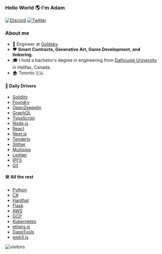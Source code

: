 ### Hello World 🌎 I'm Adam

<p> 
    <a href="https://discordapp.com/users/Stox#1911" target="_blank"><img alt="Discord"
        src="https://img.shields.io/badge/Discord-7289DA?style=for-the-badge&logo=discord&logoColor=white"/></a>
    <a href="https://twitter.com/stoxophone" target="_blank"><img alt="Twitter"
        src="https://img.shields.io/badge/Twitter-1DA1F2?style=for-the-badge&logo=twitter&logoColor=white"/></a>
</p>

### About me

- 🔧 Engineer at [Goldsky](https://goldsky.com/).
- ❤️  **Smart Contracts, Generative Art, Game Development, and tinkering**.
- 🎓 I hold a bachelor's degree in engineering from [Dalhousie University](https://www.dal.ca/) in Halifax, Canada.
- 🏠 Toronto 🇨🇦 

#### 🚗 Daily Drivers

- [Solidity](https://docs.soliditylang.org)
- [Foundry](https://github.com/gakonst/foundry)
- [OpenZeppelin](https://www.openzeppelin.com/contracts)
- [GraphQL](https://graphql.org/)
- [TypeScript](https://www.typescriptlang.org)
- [Node.js](https://nodejs.org)
- [React](https://reactjs.org)
- [Next.js](https://nextjs.org/)
- [Tenderly](https://tenderly.co/)
- [Slither](https://github.com/crytic/slither)
- [Multisigs](https://safe.global/)
- [Ledger](https://www.ledger.com/)
- [IPFS](https://ipfs.tech/)
- [Git](https://git-scm.com)


#### 🛠 All the rest
- [Python](https://www.python.org)
- [C#](https://learn.microsoft.com/en-us/dotnet/csharp/)
- [Hardhat](https://hardhat.org)
- [Flask](https://flask.palletsprojects.com/en/2.2.x/)
- [AWS](https://aws.amazon.com)
- [GCP](https://cloud.google.com)
- [Kubernetes](https://kubernetes.io/)
- [ethers.js](https://docs.ethers.io)
- [DappTools](https://github.com/dapphub/dapptools)
- [web3.js](https://web3js.readthedocs.io)

<img src="https://komarev.com/ghpvc/?username=astox&label=Views&color=0e75b6&style=flat" alt="visitors" />

